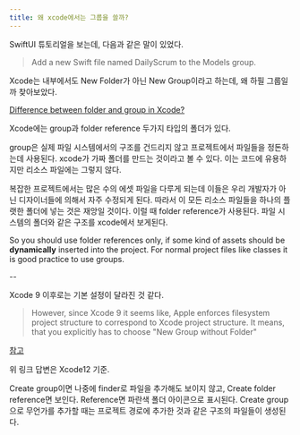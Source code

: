 ```yaml
---
title: 왜 xcode에서는 그룹을 쓸까?
---
```


SwiftUI 튜토리얼을 보는데, 다음과 같은 말이 있었다. 

> Add a new Swift file named DailyScrum to the Models group.

Xcode는 내부에서도 New Folder가 아닌 New Group이라고 하는데, 왜 하필 그룹일까 찾아보았다. 

[Difference between folder and group in Xcode?](https://stackoverflow.com/questions/34207664/difference-between-folder-and-group-in-xcode)

Xcode에는 group과 folder reference 두가지 타입의 폴더가 있다. 

group은 실제 파일 시스템에서의 구조를 건드리지 않고 프로젝트에서 파일들을 정돈하는데 사용된다. xcode가 가짜 폴더를 만드는 것이라고 볼 수 있다. 이는 코드에 유용하지만 리소스 파일에는 그렇지 않다. 

복잡한 프로젝트에서는 많은 수의 에셋 파일을 다루게 되는데 이들은 우리 개발자가 아닌 디자이너들에 의해서 자주 수정되게 된다. 따라서 이 모든 리소스 파일들을 하나의 플랫한 폴더에 넣는 것은 재앙일 것이다. 이럴 때 folder reference가 사용된다. 파일 시스템의 폴더와 같은 구조를 xcode에서 보게된다. 

So you should use folder references only, if some kind of assets should be **dynamically** inserted into the project. For normal project files like classes it is good practice to use groups.

--

Xcode 9 이후로는 기본 설정이 달라진 것 같다. 

> However, since Xcode 9 it seems like, Apple enforces filesystem project structure to correspond to Xcode project structure. It means, that you explicitly has to choose "New Group without Folder"

[참고](https://thomashanning.com/xcode-groups-folder-references/)

위 링크 답변은 Xcode12 기준. 

Create group이면 나중에 finder로 파일을 추가해도 보이지 않고, Create folder reference면 보인다. Reference면 파란색 폴더 아이콘으로 표시된다. Create group으로 무언가를 추가할 때는 프로젝트 경로에 추가한 것과 같은 구조의 파일들이 생성된다. 
